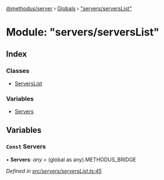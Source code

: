 [@methodus/server](../README.md) › [Globals](../globals.md) › ["servers/serversList"](_servers_serverslist_.md)

# Module: "servers/serversList"

## Index

### Classes

* [ServersList](../classes/_servers_serverslist_.serverslist.md)

### Variables

* [Servers](_servers_serverslist_.md#const-servers)

## Variables

### `Const` Servers

• **Servers**: *any* = (global as any).METHODUS_BRIDGE

*Defined in [src/servers/serversList.ts:45](https://github.com/nodulusteam/methodus.dev/blob/0650919/modules/platform/server/src/servers/serversList.ts#L45)*
